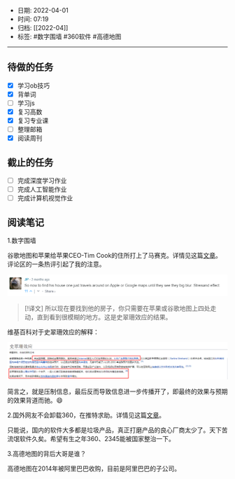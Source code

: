 - 日期: 2022-04-01
- 时间: 07:19
- 归档: [[2022-04]]
- 标签:  #数字围墙 #360软件 #高德地图
---

## 待做的任务

- [x] 学习ob技巧
- [x] 背单词
- [ ] 学习js
- [x] 复习高数
- [x] 复习专业课
- [ ] 整理邮箱
- [x] 阅读周刊

## 截止的任务

- [ ] 完成深度学习作业
- [ ] 完成人工智能作业
- [ ] 完成计算机视觉作业

## 阅读笔记

1.数字围墙

谷歌地图和苹果给苹果CEO-Tim Cook的住所打上了马赛克。详情见这篇[文章](https://www.cultofmac.com/764740/apple-maps-hides-tim-cook-house/)。
评论区的一条热评引起了我的注意。

![](media/G8xTadnsBqfEmip.png)

> [!译文]
> 所以现在要找到他的房子，你只需要在苹果或谷歌地图上四处走动，直到看到很模糊的地方。这是史翠珊效应的结果。

维基百科对于史翠珊效应的解释：

![](media/mqE71VzRsTOtCAH.png)

简言之，就是压制信息，最后反而导致信息进一步传播开了，即最终的效果与预期的效果背道而驰。😄

2.国外网友不会卸载360，在推特求助。详情见这篇[文章](https://mp.weixin.qq.com/s/Hdgcp-I0SrZioXnv3mA6-Q)。

只能说，国内的软件大多都是垃圾产品，真正打磨产品的良心厂商太少了。天下苦流氓软件久矣。希望有生之年360、2345能被国家整治一下。

3.高德地图的背后大哥是谁？

高德地图在2014年被阿里巴巴收购，目前是阿里巴巴的子公司。



